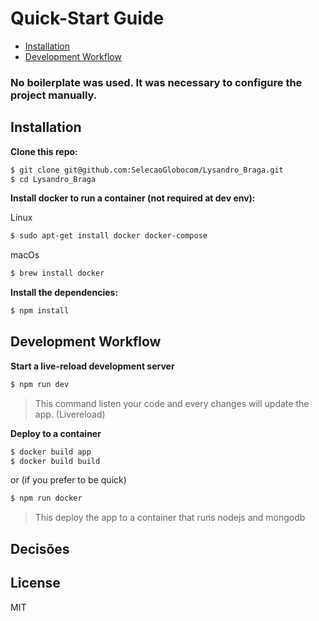 # Quick-Start Guide

- [Installation](#installation)
- [Development Workflow](#development-workflow)

### No boilerplate was used. It was necessary to configure the project manually.
## Installation

**Clone this repo:**

```bash
$ git clone git@github.com:SelecaoGlobocom/Lysandro_Braga.git
$ cd Lysandro_Braga
```

**Install docker to run a container (not required at dev env):**

Linux
```bash
$ sudo apt-get install docker docker-compose
```

macOs
```bash
$ brew install docker
```

**Install the dependencies:**

```bash
$ npm install
```

## Development Workflow


**Start a live-reload development server**
```bash
$ npm run dev
```
> This command listen your code and every changes will update the app. (Livereload)

**Deploy to a container**
```bash
$ docker build app
$ docker build build
```
or (if you prefer to be quick)
```bash
$ npm run docker
```
> This deploy the app to a container that runs nodejs and mongodb

## Decisões
> 

## License

MIT